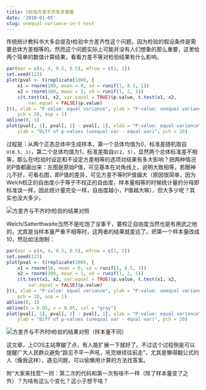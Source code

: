 ```yaml
---
title: t检验方差不齐有多重要
date: '2010-01-05'
slug: unequal-variance-in-t-test
---
```


传统统计教科书大多会提及t检验中方差齐性这个问题，因为检验的假设条件是需要总体方差相等的。然而这个问题实际上可能并没有人们想象的那么重要，这里给两个简单的数值计算结果，看看方差不等对检验结果有什么影响。

```r
par(mar = c(4, 4, 0.5, 0.5), mfrow = c(1, 2))
set.seed(123)
plot(pval <- t(replicate(1000, {
    x1 = rnorm(100, mean = 0, sd = runif(1, 0.5, 1))
    x2 = rnorm(100, mean = 1, sd = runif(1, 2, 5))
    c(t.test(x1, x2, var.equal = TRUE)$p.value, t.test(x1, x2,
        var.equal = FALSE)$p.value)
})), xlab = "P-value: equal variance", ylab = "P-value: unequal variance",
    pch = 20, asp = 1)
abline(0, 1)
plot(pval[, 1], pval[, 2] - pval[, 1], xlab = "P-value: equal variance",
    ylab = "Diff of p-values (unequal var - equal var)", pch = 20)
```

过程是：从两个正态总体中生成样本，第一个总体均值为0，标准差随机取自`U(0.5, 1)`，第二个总体均值为1，标准差取自`U(2, 5)`，显然两个总体标准差不相等，那么在t检验时设定和不设定方差相等的选项对结果有多大影响？把两种情况的P值都画出来：左图是原始P值，可见基本在对角线上，说明大致相等，若眼神儿不好，可看右图，即P值的差异，可见方差不等时P值偏大（原因很简单，因为Welch校正的自由度小于等于不校正的自由度，样本量相等的时候统计量的分母即标准误一样，因此统计量完全一样，自由度越小，P值越大嘛），但大多少呢？其实也没大多少。

![方差齐与不齐时t检验的结果对照](https://db.yihui.name/imgur/qbDNNBn.png)

Welch/Satterthwaite当然不是吃饱了没事干，要校正自由度当然也是有用武之地的，尤其是当样本量严重不相等时，这两者的结果就差远了。把第一个样本量改成10，然后如法炮制：

```r
par(mar = c(4, 4, 0.5, 0.5), mfrow = c(1, 2))
set.seed(123)
plot(pval <- t(replicate(1000, {
    x1 = rnorm(10, mean = 0, sd = runif(1, 0.5, 1))
    x2 = rnorm(100, mean = 1, sd = runif(1, 2, 5))
    c(t.test(x1, x2, var.equal = TRUE)$p.value, t.test(x1, x2,
        var.equal = FALSE)$p.value)
})), xlab = "P-value: equal variance", ylab = "P-value: unequal variance",
    pch = 20, asp = 1)
abline(0, 1)
abline(h = 0.05, v = 0.05, col = "gray")
plot(pval[, 1], pval[, 2] - pval[, 1], xlab = "P-value: equal variance",
    ylab = "Diff of p-values (unequal var - equal var)", pch = 20)
```

![方差齐与不齐时t检验的结果对照（样本量不同）](https://db.yihui.name/imgur/1daOT3m.png)

这文章，上COS主站寒酸了点，有人能扩展一下就好了。不过这个过程倒是可以提醒广大人民群众避免“路见不平一声吼，吼完继续往前走”，尤其是懒得翻公式的人（像我这样），遇见问题，可以偷懒用计算的方法找答案。

附“大家来找茬”一则：第二次的代码和第一次有啥不一样（除了样本量变了之外）？为啥有这么个变化？这小子想干啥？
